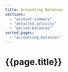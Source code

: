 ```yaml
---
title: Accounting Balances
sections:
  - "account-summary"
  - "detailed-activity"
  - "period-balances"
sorted_pages:
  - "accounting_balances"
---
```

# {{page.title}}
